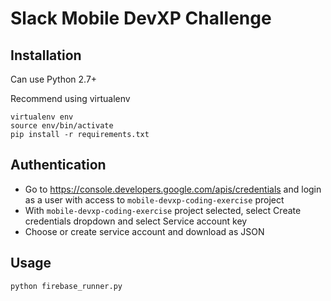 # Slack Mobile DevXP Challenge

## Installation
Can use Python 2.7+

Recommend using virtualenv
```
virtualenv env 
source env/bin/activate
pip install -r requirements.txt
```
## Authentication
- Go to https://console.developers.google.com/apis/credentials and login as a user with access to `mobile-devxp-coding-exercise` project
- With `mobile-devxp-coding-exercise` project selected, select Create credentials dropdown and select Service account key
- Choose or create service account and download as JSON

## Usage
```
python firebase_runner.py
```
